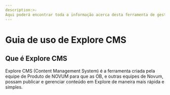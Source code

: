 ```yaml
---
description:>-
Aqui poderá encontrar toda a informação acerca desta ferramenta de gestão de conteúdos de Explore.
---
```


# Guia de uso de Explore CMS

## Que é Explore CMS

Explore CMS \(Content Management System\) é a ferramenta criada pela equipe de Produto de NOVUM para que as OB, e outras equipes de Novum, possam publicar e gerenciar conteúdo em Explore de maneira mais rápida e simples.

